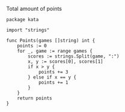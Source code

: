 Total amount of points

    package kata
    
    import "strings"
    
    func Points(games []string) int {
        points := 0
        for _, game := range games {
            scores := strings.Split(game, ":")
            x, y := scores[0], scores[1]
            if x > y {
                points += 3
            } else if x == y {
                points += 1
            }
        }
        return points
    }
